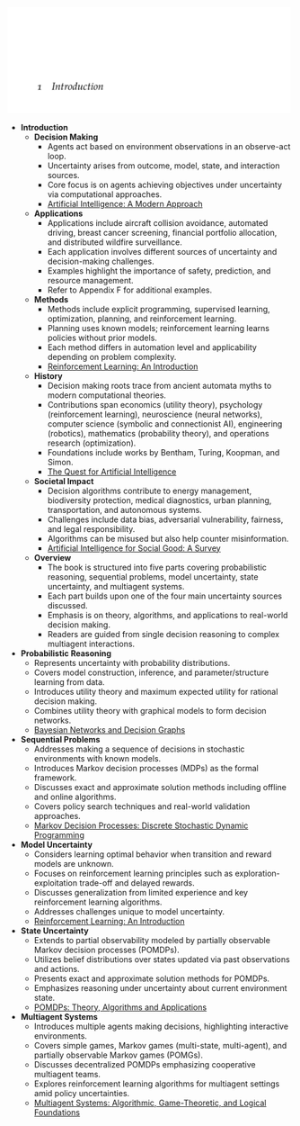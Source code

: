 ![ADFM-01-intro](ADFM-01-intro.best.png)

- **Introduction**
  - **Decision Making**
    - Agents act based on environment observations in an observe-act loop.
    - Uncertainty arises from outcome, model, state, and interaction sources.
    - Core focus is on agents achieving objectives under uncertainty via computational approaches.
    - [Artificial Intelligence: A Modern Approach](https://aima.cs.berkeley.edu/)
  - **Applications**
    - Applications include aircraft collision avoidance, automated driving, breast cancer screening, financial portfolio allocation, and distributed wildfire surveillance.
    - Each application involves different sources of uncertainty and decision-making challenges.
    - Examples highlight the importance of safety, prediction, and resource management.
    - Refer to Appendix F for additional examples.
  - **Methods**
    - Methods include explicit programming, supervised learning, optimization, planning, and reinforcement learning.
    - Planning uses known models; reinforcement learning learns policies without prior models.
    - Each method differs in automation level and applicability depending on problem complexity.
    - [Reinforcement Learning: An Introduction](http://incompleteideas.net/book/the-book-2nd.html)
  - **History**
    - Decision making roots trace from ancient automata myths to modern computational theories.
    - Contributions span economics (utility theory), psychology (reinforcement learning), neuroscience (neural networks), computer science (symbolic and connectionist AI), engineering (robotics), mathematics (probability theory), and operations research (optimization).
    - Foundations include works by Bentham, Turing, Koopman, and Simon.
    - [The Quest for Artificial Intelligence](https://mitpress.mit.edu/books/quest-artificial-intelligence)
  - **Societal Impact**
    - Decision algorithms contribute to energy management, biodiversity protection, medical diagnostics, urban planning, transportation, and autonomous systems.
    - Challenges include data bias, adversarial vulnerability, fairness, and legal responsibility.
    - Algorithms can be misused but also help counter misinformation.
    - [Artificial Intelligence for Social Good: A Survey](https://arxiv.org/abs/2001.01818)
  - **Overview**
    - The book is structured into five parts covering probabilistic reasoning, sequential problems, model uncertainty, state uncertainty, and multiagent systems.
    - Each part builds upon one of the four main uncertainty sources discussed.
    - Emphasis is on theory, algorithms, and applications to real-world decision making.
    - Readers are guided from single decision reasoning to complex multiagent interactions.
- **Probabilistic Reasoning**
  - Represents uncertainty with probability distributions.
  - Covers model construction, inference, and parameter/structure learning from data.
  - Introduces utility theory and maximum expected utility for rational decision making.
  - Combines utility theory with graphical models to form decision networks.
  - [Bayesian Networks and Decision Graphs](https://www.springer.com/gp/book/9781447126123)
- **Sequential Problems**
  - Addresses making a sequence of decisions in stochastic environments with known models.
  - Introduces Markov decision processes (MDPs) as the formal framework.
  - Discusses exact and approximate solution methods including offline and online algorithms.
  - Covers policy search techniques and real-world validation approaches.
  - [Markov Decision Processes: Discrete Stochastic Dynamic Programming](https://bookstore.siam.org/socdmpp/)
- **Model Uncertainty**
  - Considers learning optimal behavior when transition and reward models are unknown.
  - Focuses on reinforcement learning principles such as exploration-exploitation trade-off and delayed rewards.
  - Discusses generalization from limited experience and key reinforcement learning algorithms.
  - Addresses challenges unique to model uncertainty.
  - [Reinforcement Learning: An Introduction](http://incompleteideas.net/book/the-book-2nd.html)
- **State Uncertainty**
  - Extends to partial observability modeled by partially observable Markov decision processes (POMDPs).
  - Utilizes belief distributions over states updated via past observations and actions.
  - Presents exact and approximate solution methods for POMDPs.
  - Emphasizes reasoning under uncertainty about current environment state.
  - [POMDPs: Theory, Algorithms and Applications](https://www.springer.com/gp/book/9780387759697)
- **Multiagent Systems**
  - Introduces multiple agents making decisions, highlighting interactive environments.
  - Covers simple games, Markov games (multi-state, multi-agent), and partially observable Markov games (POMGs).
  - Discusses decentralized POMDPs emphasizing cooperative multiagent teams.
  - Explores reinforcement learning algorithms for multiagent settings amid policy uncertainties.
  - [Multiagent Systems: Algorithmic, Game-Theoretic, and Logical Foundations](https://www.cambridge.org/core/books/multiagent-systems/23F9616693CCA56A7ABE332AA1617208)
